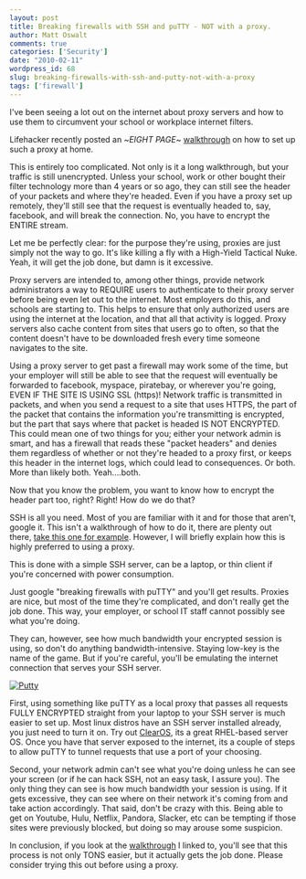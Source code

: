 ```yaml
---
layout: post
title: Breaking firewalls with SSH and puTTY - NOT with a proxy.
author: Matt Oswalt
comments: true
categories: ['Security']
date: "2010-02-11"
wordpress_id: 68
slug: breaking-firewalls-with-ssh-and-putty-not-with-a-proxy
tags: ['firewall']
---
```



I've been seeing a lot out on the internet about proxy servers and how to use them to circumvent your school or workplace internet filters.

Lifehacker recently posted an ~*EIGHT PAGE*~ [walkthrough](http://lifehacker.com/5469038/bypass-heavy+handed-web-filters-with-your-own-proxy-server?skyline=true&s=i) on how to set up such a proxy at home.

This is entirely too complicated. Not only is it a long walkthrough, but your traffic is still unencrypted. Unless your school, work or other bought their filter technology more than 4 years or so ago, they can still see the header of your packets and where they're headed. Even if you have a proxy set up remotely, they'll still see that the request is eventually headed to, say, facebook, and will break the connection. No, you have to encrypt the ENTIRE stream.

Let me be perfectly clear: for the purpose they're using, proxies are just simply not the way to go. It's like killing a fly with a High-Yield Tactical Nuke. Yeah, it will get the job done, but damn is it excessive.

Proxy servers are intended to, among other things, provide network administrators a way to REQUIRE users to authenticate to their proxy server before being even let out to the internet. Most employers do this, and schools are starting to. This helps to ensure that only authorized users are using the internet at the location, and that all that activity is logged. Proxy servers also cache content from sites that users go to often, so that the content doesn't have to be downloaded fresh every time someone navigates to the site.

Using a proxy server to get past a firewall may work some of the time, but your employer will still be able to see that the request will eventually be forwarded to facebook, myspace, piratebay, or wherever you're going, EVEN IF THE SITE IS USING SSL (https)! Network traffic is transmitted in packets, and when you send a request to a site that uses HTTPS, the part of the packet that contains the information you're transmitting is encrypted, but the part that says where that packet is headed IS NOT ENCRYPTED. This could mean one of two things for you; either your network admin is smart, and has a firewall that reads these "packet headers" and denies them regardless of whether or not they're headed to a proxy first, or keeps this header in the internet logs, which could lead to consequences. Or both. More than likely both. Yeah....both.

Now that you know the problem, you want to know how to encrypt the header part too, right? Right! How do we do that?

SSH is all you need. Most of you are familiar with it and for those that aren't, google it. This isn't a walkthrough of how to do it, there are plenty out there, [take this one for example](http://souptonuts.sourceforge.net/sshtips.htm). However, I will briefly explain how this is highly preferred to using a proxy.

This is done with a simple SSH server, can be a laptop, or thin client if you're concerned with power consumption.

Just google "breaking firewalls with puTTY" and you'll get results. Proxies are nice, but most of the time they're complicated, and don't really get the job done. This way, your employer, or school IT staff cannot possibly see what you're doing.

They can, however, see how much bandwidth your encrypted session is using, so don't do anything bandwidth-intensive. Staying low-key is the name of the game. But if you're careful, you'll be emulating the internet connection that serves your SSH server.

[![Putty](assets/2010/02/Putty_dock_Icon___Vista_style_by_gege32.jpg)](assets/2010/02/Putty_dock_Icon___Vista_style_by_gege32.jpg)

First, using something like puTTY as a local proxy that passes all requests FULLY ENCRYPTED straight from your laptop to your SSH server is much easier to set up. Most linux distros have an SSH server installed already, you just need to turn it on. Try out [ClearOS](http://www.clearfoundation.com/Software/overview.html), its a great RHEL-based server OS. Once you have that server exposed to the internet, its a couple of steps to allow puTTY to tunnel requests that use a port of your choosing.

Second, your network admin can't see what you're doing unless he can see your screen (or if he can hack SSH, not an easy task, I assure you). The only thing they can see is how much bandwidth your session is using. If it gets excessive, they can see where on their network it's coming from and take action accordingly. That said, don't be crazy with this. Being able to get on Youtube, Hulu, Netflix, Pandora, Slacker, etc can be tempting if those sites were previously blocked, but doing so may arouse some suspicion.

In conclusion, if you look at the [walkthrough](http://souptonuts.sourceforge.net/sshtips.htm) I linked to, you'll see that this process is not only TONS easier, but it actually gets the job done. Please consider trying this out before using a proxy.
